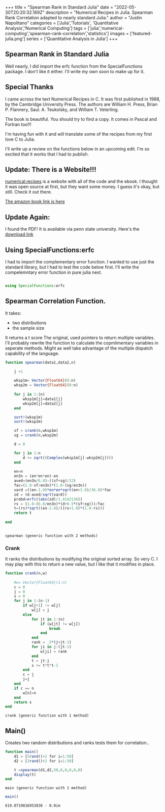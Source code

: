 +++
title =  "Spearman Rank in Standard Julia"
date = "2022-05-30T20:20:32.169Z"
description = "Numerical Recipes in Julia.  Spearman Rank Correlation adapted to nearly standard Julia."
author = "Justin Napolitano"
categories = ['Julia','Tutorials', 'Quantitative Analysis','Numerical Computing']
tags = ['julia','numerical-computing','spearman-rank-correlation','statistics']
images = ['featured-julia.png']
series = ['Quantitative Analysis in Julia']
+++

## Spearman Rank in Standard Julia

Well nearly, I did import the erfc function from the SpecialFunctions package.  I don't like it either.  I'll write my own soon to make up for it. 


## Special Thanks

I came across the text Numerical Recipes in C.  It was first published in 1988, by the Cambridge University Press.  The authors are William H. Press, Brian P. Flannery, Saul. A. Teukolsky, and William T. Veterling.  

The book is beautiful.  You should try to find a copy.  It comes in Pascal and Fortran too!!! 

I'm having fun with it and will translate some of the recipes from my first love C to Julia.  


I'll write up a review on the functions below in an upcoming edit.  I'm so excited that it works that I had to publish.  

## Update: There is a Website!!!

[numerical.recipes](http://numerical.recipes/) is a website with all of the code and the ebook.  I thought it was open source at first, but they want some money.  I guess it's okay, but still.  Check it out there.  

[The amazon book link is here](https://www.amazon.com/Numerical-Recipes-Scientific-Computing-Second/dp/0521431085#:~:text=The%20product%20of%20a%20unique,to%20actual%20practical%20computer%20routines)


## Update Again:

I found the PDF!  It is available via penn state university. Here's the [download link](https://citeseerx.ist.psu.edu/viewdoc/download?doi=10.1.1.129.5354&rep=rep1&type=pdf)


## Using SpecialFunctions:erfc

I had to import the complementary error function.  I wanted to use just the standard library, but I had to test the code below first.  I'll write the compelemntary error function in pure julia next.


```julia

using SpecialFunctions:erfc
```

## Spearman Correlation Function.

It takes:
* two distributions
* the sample size

It returns a t score  The original, used pointers to return multiple variables.  I'll probably rewrite the function to calculate the copmlimentary variables in seperate methods.  Might as well take advantage of the multiple dispatch capability of the language.  





```julia
function spearman(data1,data2,n)

    j =1 
    
    wksp1m= Vector{Float64}(0:n)
    wksp2m = Vector{Float64}(0:n)
    
    for j in 1:(n)
        wksp1m[j]=data1[j]
        wksp2m[j]=data2[j]
    end

    sort!(wksp1m)
    sort!(wksp2m)

    sf = crank(n,wksp1m)
    sg = crank(n,wksp2m)

    d = 0 

    for j in 1:n
        d += sqrt((Complex(wksp1m[j]-wksp2m[j])))
    end
    
    en=n
    en3n = (en*en*en)-en
    aved=(en3n/6.0)-((sf+sg)/12)
    fac=(1.0-sf/en3n)*(1.0-(sg/en3n))
    vard =((en-1.0)*en*en*sqrt(en+1.0)/36.0)*fac
    zd = (d-aved/sqrt(vard))
    probd=erfc((abs(zd)/1.4142136))
    rs = (1.0-(6.0/en3n)*(d+0.5*(sf+sg)))/fac
    t=(rs)*sqrt((en-2.0)/((rs+1.0)*(1.0-rs)))
    return t
    
end
    
```




    spearman (generic function with 2 methods)



### Crank

It ranks the distributions by modifying the original sorted array.  So very C.  I may play with this to return a new value, but I like that it modifies in place.  


```julia
function crank(n,w)
    
    #w= Vector{Float64}(1:n)
    c = 0
    j = 0
    s = 0
    for j in 1:(n-1)
        if w[j+1] != w[j]
            w[j] = j
        else
            for jt in 1:(n)
                if (w[jt] != w[j])
                    break
                end
            end
            rank = .5*(j+jt-1)
            for ji in j:(jt-1)
                w[ji] = rank
            end
            t = jt-j
            s += t*t*t-1
        end
        c = j
        j=j
    end
    if c == n 
        w[n]=n
    end
    return s
end
```




    crank (generic function with 1 method)



## Main()

Creates two random distributions and ranks tests them for correlation.. 


```julia
function main()
    d1 = [5rand()+2 for i=1:50]
    d2 = [3rand()+2 for i=1:50]

    t =spearman(d1,d2,50,0,0,0,0,0)
    display(t)
end
```




    main (generic function with 1 method)




```julia
main()
```


    619.0719816953838 - 0.0im

